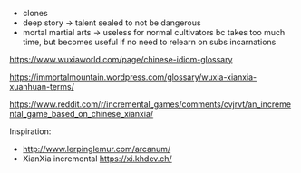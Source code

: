* clones
* deep story -> talent sealed to not be dangerous
* mortal martial arts -> useless for normal cultivators bc takes too much time, but becomes useful if no need to relearn on subs incarnations


https://www.wuxiaworld.com/page/chinese-idiom-glossary

https://immortalmountain.wordpress.com/glossary/wuxia-xianxia-xuanhuan-terms/

https://www.reddit.com/r/incremental_games/comments/cvjrvt/an_incremental_game_based_on_chinese_xianxia/


Inspiration:
* http://www.lerpinglemur.com/arcanum/
* XianXia incremental https://xi.khdev.ch/
